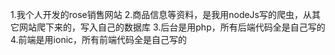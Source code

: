 1.我个人开发的rose销售网站
2.商品信息等资料，是我用nodeJs写的爬虫，从其它网站爬下来的，写入自己的数据库
3.后台是用php，所有后端代码全是自己写的
4.前端是用ionic，所有前端代码全是自己写的